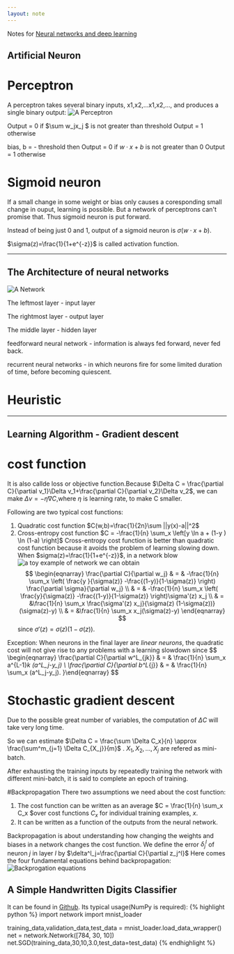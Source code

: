 ```yaml
---
layout: note
---
```

Notes for [Neural networks and deep learning](http://neuralnetworksanddeeplearning.com)

## Artificial Neuron

# Perceptron

A perceptron takes several binary inputs, x1,x2,…x1,x2,…, and produces a single binary output:
![A Perceptron](http://neuralnetworksanddeeplearning.com/images/tikz0.png)

Output = 0 if $\sum w_jx_j $ is not greater than threshold
Output = 1 otherwise

bias, b = - threshold then
Output = 0 if $w \cdot x + b$ is not greater than 0
Output = 1 otherwise


# Sigmoid neuron

If a small change in some weight or bias only causes a coresponding small change in ouput, learning is possible.
But a network of perceptrons can't promise that. Thus sigmoid neuron is put forward.

Instead of being just 0 and 1, output of a sigmoid neuron is $\sigma(w\cdot x+b)$.

$\sigma(z)=\frac{1}{1+e^{-z}}$ is called activation function.

---------------------

##  The Architecture of neural networks

![A Network](http://neuralnetworksanddeeplearning.com/images/tikz10.png)

The leftmost layer - input layer

The rightmost layer - output layer

The middle layer - hidden layer

feedforward neural network - information is always fed forward, never fed back.

recurrent neural networks - in which neurons fire for some limited duration of time, before becoming quiescent.


# Heuristic

-------------------

## Learning Algorithm - Gradient descent
# cost function
It is also callde loss or objective function.Because $\Delta C = \frac{\partial C}{\partial v_1}\Delta v_1+\frac{\partial C}{\partial v_2}\Delta v_2$, we can make $\Delta v = -\eta \nabla C$,where $\eta$ is learning rate, to make C smaller.

Following are two typical cost functions:
1. Quadratic cost function $C(w,b)=\frac{1}{2n}\sum ||y(x)-a||^2$ 
2. Cross-entropy cost function $C = -\frac{1}{n} \sum_x \left[y \ln a + (1-y ) \ln (1-a) \right]$
Cross-entropy cost function is better than quadratic cost function because it avoids the problem of learning slowing down.
When $sigma(z)=\frac{1}{1+e^{-z}}$, in a network blow
![a toy example of network](http://neuralnetworksanddeeplearning.com/images/tikz29.png)
we can obtain
$$
\begin{eqnarray}
  \frac{\partial C}{\partial w_j} & = & -\frac{1}{n} \sum_x \left(
    \frac{y }{\sigma(z)} -\frac{(1-y)}{1-\sigma(z)} \right)
  \frac{\partial \sigma}{\partial w_j} \\
 & = & -\frac{1}{n} \sum_x \left( 
    \frac{y}{\sigma(z)} 
    -\frac{(1-y)}{1-\sigma(z)} \right)\sigma'(z) x_j \\
  & = &\frac{1}{n}
  \sum_x \frac{\sigma'(z) x_j}{\sigma(z) (1-\sigma(z))}
  (\sigma(z)-y) \\
  & = &\frac{1}{n} \sum_x x_j(\sigma(z)-y)
\end{eqnarray}
$$
since $\sigma'(z) = \sigma(z)(1-\sigma(z))$.

Exception: When neurons in the final layer are *linear neurons*, the quadratic cost will not give rise to any problems with a learning slowdown since 
$$
\begin{eqnarray}
      \frac{\partial C}{\partial w^L_{jk}} & = & \frac{1}{n} \sum_x 
      a^{L-1}_k  (a^L_j-y_j) \\
      \frac{\partial C}{\partial b^L_{j}} & = & \frac{1}{n} \sum_x 
      (a^L_j-y_j).
}\end{eqnarray}
$$
# Stochastic gradient descent
Due to the possible great number of variables, the computation of $\Delta C$ will take very long time.

So we can estimate $\Delta C = \frac{\sum \Delta C_x}{n} \approx  \frac{\sum^m_{j=1} \Delta C_{X_j}}{m}$ .
$X_1,X_2,...,X_j$ are refered as mini-batch.

After exhausting the training inputs by repeatedly training the network with different mini-batch, it is said to complete an epoch of training.

#Backpropagation
There two assumptions we need about the cost function:
1. The cost function can be written as an average $C = \frac{1}{n} \sum_x C_x $over cost functions $C_x$ for individual training examples, $x$.
2. It can be written as a function of the outputs from the neural network.

Backpropagation is about understanding how changing the weights and biases in a network changes the cost function.
We define the error $\delta^l_j$ of neuron $j$ in layer $l$ by
$\delta^l_j=\frac{\partial C}{\partial z_j^l}$
Here comes the four fundamental equations behind backpropagation:
![Backprogation equations](http://neuralnetworksanddeeplearning.com/images/tikz21.png)

## A Simple Handwritten Digits Classifier
It can be found in [Github](https://github.com/mnielsen/neural-networks-and-deep-learning).
Its typical usage(NumPy is required):
{% highlight python %}
import network
import mnist_loader

training_data,validation_data,test_data = mnist_loader.load_data_wrapper()
net = network.Network([784, 30, 10])
net.SGD(training_data,30,10,3.0,test_data=test_data)
{% endhighlight %}
